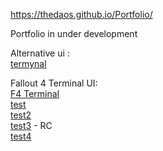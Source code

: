 https://thedaos.github.io/Portfolio/

Portfolio in under development

Alternative ui :   
[termynal](https://thedaos.github.io/Portfolio/termynal_test/)

Fallout 4 Terminal UI:  
[F4 Terminal](https://thedaos.github.io/Portfolio/F4/)    
[test](https://thedaos.github.io/Portfolio/F4/test/)   
[test2](https://thedaos.github.io/Portfolio/F4/test2/)  
[test3](https://thedaos.github.io/Portfolio/F4/test3/) - RC    
[test4](https://thedaos.github.io/Portfolio/F4/test4/)    
